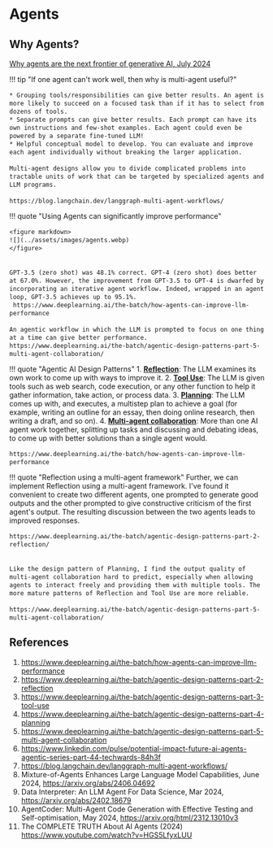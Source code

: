 
# Agents



## Why Agents?

[Why agents are the next frontier of generative AI, July 2024](https://www.mckinsey.com/capabilities/mckinsey-digital/our-insights/why-agents-are-the-next-frontier-of-generative-ai)

!!! tip
    "If one agent can't work well, then why is multi-agent useful?"

    * Grouping tools/responsibilities can give better results. An agent is more likely to succeed on a focused task than if it has to select from dozens of tools.
    * Separate prompts can give better results. Each prompt can have its own instructions and few-shot examples. Each agent could even be powered by a separate fine-tuned LLM!
    * Helpful conceptual model to develop. You can evaluate and improve each agent individually without breaking the larger application.
    
    Multi-agent designs allow you to divide complicated problems into tractable units of work that can be targeted by specialized agents and LLM programs.

    https://blog.langchain.dev/langgraph-multi-agent-workflows/



!!! quote "Using Agents can significantly improve performance"
   
    <figure markdown>
    ![](../assets/images/agents.webp)
    </figure>


    GPT-3.5 (zero shot) was 48.1% correct. GPT-4 (zero shot) does better at 67.0%. However, the improvement from GPT-3.5 to GPT-4 is dwarfed by incorporating an iterative agent workflow. Indeed, wrapped in an agent loop, GPT-3.5 achieves up to 95.1%.
     https://www.deeplearning.ai/the-batch/how-agents-can-improve-llm-performance

    An agentic workflow in which the LLM is prompted to focus on one thing at a time can give better performance.
    https://www.deeplearning.ai/the-batch/agentic-design-patterns-part-5-multi-agent-collaboration/

!!! quote "Agentic AI Design Patterns"
    1. **[Reflection](https://www.deeplearning.ai/the-batch/agentic-design-patterns-part-2-reflection?ref=dl-staging-website.ghost.io)**: The LLM examines its own work to come up with ways to improve it. 
    2. **[Tool Use](https://www.deeplearning.ai/the-batch/agentic-design-patterns-part-3-tool-use)**: The LLM is given tools such as web search, code execution, or any other function to help it gather information, take action, or process data.
    3. **[Planning](https://www.deeplearning.ai/the-batch/agentic-design-patterns-part-4-planning/?ref=dl-staging-website.ghost.io)**: The LLM comes up with, and executes, a multistep plan to achieve a goal (for example, writing an outline for an essay, then doing online research, then writing a draft, and so on).
    4. **[Multi-agent collaboration](https://www.deeplearning.ai/the-batch/agentic-design-patterns-part-5-multi-agent-collaboration/?ref=dl-staging-website.ghost.io)**: More than one AI agent work together, splitting up tasks and discussing and debating ideas, to come up with better solutions than a single agent would.

    https://www.deeplearning.ai/the-batch/how-agents-can-improve-llm-performance


!!! quote "Reflection using a multi-agent framework" 
    Further, we can implement Reflection using a multi-agent framework. I've found it convenient to create two different agents, one prompted to generate good outputs and the other prompted to give constructive criticism of the first agent's output. The resulting discussion between the two agents leads to improved responses.

    https://www.deeplearning.ai/the-batch/agentic-design-patterns-part-2-reflection/


    Like the design pattern of Planning, I find the output quality of multi-agent collaboration hard to predict, especially when allowing agents to interact freely and providing them with multiple tools. The more mature patterns of Reflection and Tool Use are more reliable.
    
    https://www.deeplearning.ai/the-batch/agentic-design-patterns-part-5-multi-agent-collaboration/



## References

 1. https://www.deeplearning.ai/the-batch/how-agents-can-improve-llm-performance
 2. https://www.deeplearning.ai/the-batch/agentic-design-patterns-part-2-reflection
 3. https://www.deeplearning.ai/the-batch/agentic-design-patterns-part-3-tool-use
 4. https://www.deeplearning.ai/the-batch/agentic-design-patterns-part-4-planning
 5. https://www.deeplearning.ai/the-batch/agentic-design-patterns-part-5-multi-agent-collaboration
 6. https://www.linkedin.com/pulse/potential-impact-future-ai-agents-agentic-series-part-44-techwards-84h3f
 7. https://blog.langchain.dev/langgraph-multi-agent-workflows/
 8. Mixture-of-Agents Enhances Large Language Model Capabilities, June 2024, https://arxiv.org/abs/2406.04692
 9. Data Interpreter: An LLM Agent For Data Science, Mar 2024, https://arxiv.org/abs/2402.18679
 10. AgentCoder: Multi-Agent Code Generation with Effective Testing and Self-optimisation, May 2024, https://arxiv.org/html/2312.13010v3 
 11. The COMPLETE TRUTH About AI Agents (2024) https://www.youtube.com/watch?v=HGS5LfyxLUU
    
